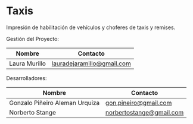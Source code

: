 # Taxis
Impresión de habilitación de vehículos y choferes de taxis y remises.

Gestión del Proyecto:

Nombre                               | Contacto
-------------                        | -------------
Laura Murillo                        | [lauradejaramillo@gmail.com](mailto:lauradejaramillo@gmail.com)

Desarrolladores:

Nombre                               | Contacto
-------------                        | -------------
Gonzalo Piñeiro Aleman Urquiza       | [gon.pineiro@gmail.com](mailto:gon.pineiro@gmail.com)
Norberto Stange                      | [norbertostange@gmail.com](mailto:norbertostange@gmail.com)

